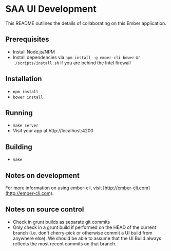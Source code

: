 # SAA UI Development

This README outlines the details of collaborating on this Ember application.

## Prerequisites

* Install Node.js/NPM
* Install dependencies via `npm install -g ember-cli bower` or `./scripts/install.sh` if you are behind the Intel firewall

## Installation

* `npm install`
* `bower install`

## Running

* `make server`
* Visit your app at http://localhost:4200

## Building

* `make`

## Notes on development

For more information on using ember-cli, visit [http://ember-cli.com](http://ember-cli.com).

## Notes on source control

* Check in grunt builds as separate git commits
* Only check in a grunt build if performed on the HEAD of the current branch (i.e. don't cherry-pick or otherwise commit a UI build from anywhere else). We should be able to assume that the UI Build always reflects the most recent commits on that branch.
